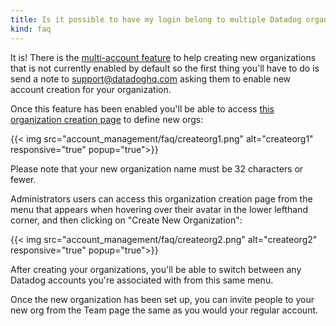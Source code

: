 ```yaml
---
title: Is it possible to have my login belong to multiple Datadog organizations?
kind: faq
---
```


It is! There is the [multi-account feature][1]  to help creating new organizations that is not currently enabled by default so the first thing you'll have to do is send a note to support@datadoghq.com asking them to enable new account creation for your organization.

Once this feature has been enabled you'll be able to access [this organization creation page][2] to define new orgs:

{{< img src="account_management/faq/createorg1.png" alt="createorg1" responsive="true" popup="true">}}

Please note that your new organization name must be 32 characters or fewer.

Administrators users can access this organization creation page from the menu that appears when hovering over their avatar in the lower lefthand corner, and then clicking on "Create New Organization":

{{< img src="account_management/faq/createorg2.png" alt="createorg2" responsive="true" popup="true">}}

After creating your organizations, you'll be able to switch between any Datadog accounts you're associated with from this same menu.

Once the new organization has been set up, you can invite people to your new org from the Team page the same as you would your regular account.

[1]: /account_management/multi_organization
[2]: https://app.datadoghq.com/account/new_org
